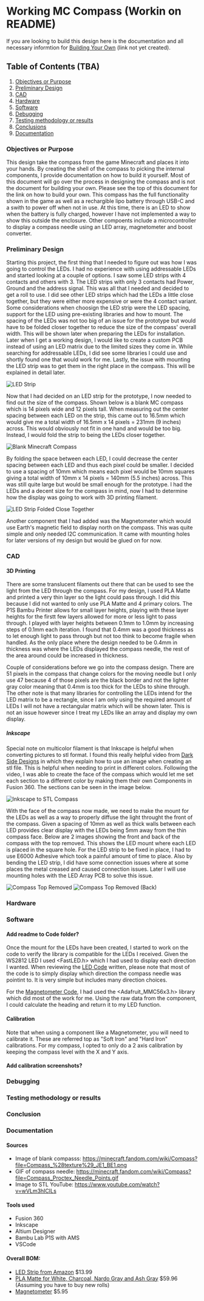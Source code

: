 # Working MC Compass (Workin on README)
If you are looking to build this design here is the documentation and all necessary informtion for [Building Your Own]() (link not yet created).

## Table of Contents (TBA)
1. [Objectives or Purpose](#objectives-or-purpose)
2. [Preliminary Design](#preliminary-design)
3. [CAD](#cad)
4. [Hardware](#hardware)
5. [Software](#software)
6. [Debugging](#debugging)
7. [Testing methodology or results](#testing-methodology-or-results)
8. [Conclusions](#conclusions)
9. [Documentation](#documentation)


### Objectives or Purpose 
This design take the compass from the game Minecraft and places it into your hands. By creating the shell of the compass to picking the internal components, I provide documentation on how to build it yourself. 
Most of this document will go over the process in designing the compass and is not the document for building your own. Please see the top of this document for the link on how to build your own. 
This compass has the full functionality shown in the game as well as a rechargible lipo battery through USB-C and a swith to power off when not in use. At this time, there is an LED to show when the battery is fully charged, however I have not implemented a way to show this outside the enclosure. 
Other compoents include a microcontroller to display a compass needle using an LED array, magnetometer and boost converter.

### Preliminary Design
Starting this project, the first thing that I needed to figure out was how I was going to control the LEDs. I had no experience with using addressable LEDs and started looking at a couple of options. I saw some LED strips with 4 contacts and others with 3. The LED strips with only 3 contacts had Power, Ground and the address signal. 
This was all that I needed and decided to get a roll to use. I did see other LED strips which had the LEDs a little close together, but they were either more expensive or were the 4 contact variant. Some considerations when choosign the LED strip were the LED spacing, support for the LED using pre-existing libraries and how to mount.
The spacing of the LEDs was not too big of an issue for the prototype but would have to be folded closer together to reduce the size of the compass' overall width. This will be shown later when preparing the LEDs for installation. 
Later when I get a working design, I would like to create a custom PCB instead of using an LED matrix due to the limited sizes they come in. 
While searching for addressable LEDs, I did see some libraries I could use and shortly found one that would work for me. Lastly, the issue with mounting the LED strip was to get them in the right place in the compass. This will be explained in detail later.

![LED Strip](/Images/LED_Strip_Amazon.jpg)

Now that I had decided on an LED strip for the prototype, I now needed to find out the size of the compass. Shown below is a blank MC compass which is 14 pixels wide and 12 pixels tall. 
When measuring out the center spacing between each LED on the strip, this came out to 16.5mm which would give me a total width of 16.5mm x 14 pixels = 231mm (9 inches) across. This would obviously not fit in one hand and would be too big. Instead, I would fold the strip to being the LEDs closer together. 

![Blank Minecraft Compass](/Images/Minecraft_Compass_Blank.jpg)

By folding the space between each LED, I could decrease the center spacing between each LED and thus each pixel could be smaller. I decided to use a spacing of 10mm which means each pixel would be 10mm squares giving a total width of 10mm x 14 pixels = 140mm (5.5 inches) across. 
This was still quite large but would be small enough for the prototype. I had the LEDs and a decent size for the compass in mind, now I had to determine how the display was going to work with 3D printing filament.

![LED Strip Folded Close Together](/Images/LED_Strip_Folded_Together.jpg)

Another component that I had added was the Magnetometer which would use Earth's magnetic field to display north on the compass. This was quite simple and only needed I2C communication. It came with mounting holes for later versions of my design but would be glued on for now. 


### CAD
#### 3D Printing
There are some translucent filaments out there that can be used to see the light from the LED through the compass. For my design, I used PLA Matte and printed a very thin layer so the light could pass through. I did this because I did not wanted to only use PLA Matte and 4 primary colors.
The P1S Bambu Printer allows for small layer heights, playing with these layer heights for the firstt few layers allowed for more or less light to pass through. I played with layer heights between 0.1mm to 1.0mm by increasing steps of 0.1mm each iteration. 
I found that 0.4mm was a good thickness as to let enough light to pass through but not too think to become fragile when handled. As the only place where the design needed to be 0.4mm in thickness was where the LEDs displayed the compass needle, the rest of the area around could be increased in thickness. 

Couple of considerations before we go into the compass design. There are 51 pixels in the compass that change colors for the moving needle but I only use 47 because 4 of those pixels are the black border and not the lighter gray color meaning that 0.4mm is too thick for the LEDs to shine through.
The other note is that many libraries for controlling the LEDs intend for the LED matrix to be a rectangle, since I am only using the required amount of LEDs I will not have a rectangular matrix which will be shown later. This is not an issue however since I treat my LEDs like an array and display my own display.

##### Inkscape
Special note on multicolor filament is that Inkscape is helpful when converting pictures to stl format. I found this really helpful video from [Dark Side Designs](https://www.youtube.com/watch?v=wVLm3hICILs) in which they explain how to use an image when creating an stl file. This is helpful when needing to print in different colors.
Following the video, I was able to create the face of the compass which would let me set each section to a different color by making them their own Components in Fusion 360. The sections can be seen in the image below.

![Inkscape to STL Compass](/Images/Inkscape_to_Fusion360.jpg)

With the face of the compass now made, we need to make the mount for the LEDs as well as a way to properly diffuse the light throught the front of the compass. Given a spacing of 10mm as well as thick walls between each LED provides clear display with the LEDs being 5mm away from the thin compass face. 
Below are 2 images showing the front and back of the compass with the top removed. This shows the LED mount where each LED is placed in the square hole. For the LED strip to be fixed in place, I had to use E6000 Adhesive which took a painful amount of time to place. 
Also by bending the LED strip, I did have some connection issues where at some places the metal creased and caused connection issues. Later I will use mounting holes with the LED Array PCB to solve this issue.

![Compass Top Removed](/Images/Compass_Body_Top_Removed.jpg)
![Compass Top Removed (Back)](/Images/Compass_Body_Top_Removed_Back.jpg)

### Hardware
### Software
#### Add readme to Code folder?
Once the mount for the LEDs have been created, I started to work on the code to verify the library is compatible for the LEDs I received. Given the WS2812 LED I used <FastLED.h> which I had used to display each direction I wanted. 
When reviewing the [LED Code](https://github.com/J0NTrollston/Handheld-Compass-MC/blob/main/Code/Handheld_Compass_MC/src/LED.cpp) written, please note that most of the code is to simply display which direction the compass needle was pointint to. It is very simple but includes many direction choices. 

For the [Magnetometer Code](https://github.com/J0NTrollston/Handheld-Compass-MC/blob/main/Code/Handheld_Compass_MC/src/Magnetometer.cpp), I had used the <Adafruit_MMC56x3.h> library which did most of the work for me. Using the raw data from the component, I could calculate the heading and return it to my LED function. 

#### Calibration
Note that when using a component like a Magnetometer, you will need to calibrate it. These are referred top as "Soft Iron" and "Hard Iron" calibrations. For my compass, I opted to only do a 2 axis calibration by keeping the compass level with the X and Y axis. 

#### Add calibration screenshots?

### Debugging

### Testing methodology or results

### Conclusion

### Documentation
#### Sources
- Image of blank compasss: https://minecraft.fandom.com/wiki/Compass?file=Compass_%28texture%29_JE1_BE1.png
- GIF of compass needle: https://minecraft.fandom.com/wiki/Compass?file=Compass_Proctex_Needle_Points.gif
- Image to STL YouTube: https://www.youtube.com/watch?v=wVLm3hICILs
 
#### Tools used
- Fusion 360
- Inkscape
- Altium Designer
- Bambu Lab P1S with AMS
- VSCode
 
#### Overall BOM:
 - [LED Strip from Amazon](https://a.co/d/37Ocjif) $13.99
 - [PLA Matte for White, Charcoal, Nardo Gray and Ash Gray](https://us.store.bambulab.com/products/pla-matte) $59.96 (Assuming you have to buy new rolls)
 - [Magnetometer](https://www.digikey.com/short/5crqvzjf) $5.95